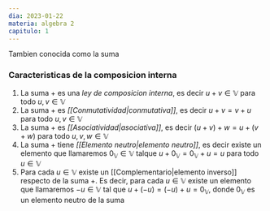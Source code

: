 ```yaml
---
dia: 2023-01-22
materia: algebra 2
capitulo: 1
---
```

Tambien conocida como la suma

### Caracteristicas de la composicion interna
1. La suma $+$ es una *ley de composicion interna*, es decir $u+v\in\mathbb{V}$ para todo $u, v\in\mathbb{V}$
2. La suma $+$ es *[[Conmutatividad|conmutativa]]*, es decir $u+v=v+u$ para todo $u, v \in\mathbb{V}$
3. La suma $+$ es *[[Asociatividad|asociativa]]*, es decir $(u+v)+w = u+(v+w)$ para todo $u, v, w \in\mathbb{V}$
4. La suma $+$ tiene *[[Elemento neutro|elemento neutro]]*, es decir existe un elemento que llamaremos $0_{\mathbb{V}}\in\mathbb{V}$ talque $u+0_{\mathbb{V}} = 0_{\mathbb{V}} + u = u$ para todo $u\in\mathbb{V}$
5. Para cada $u\in\mathbb{V}$ existe un [[Complementario|elemento inverso]] respecto de la suma $+$. Es decir, para cada $u\in\mathbb{V}$ existe un elemento que llamaremos $-u\in\mathbb{V}$ tal que $u+(-u) = (-u) + u = 0_{\mathbb{V}}$, donde $0_{\mathbb{V}}$ es un elemento neutro de la suma
